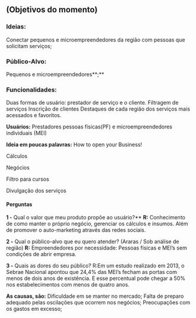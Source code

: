 ## (Objetivos do momento)

### **Ideias:**

Conectar pequenos e microempreendedores da região com pessoas que solicitam serviços;

### **Público-Alvo:** 

Pequenos e microempreendedores**;**

### **Funcionalidades:**

Duas formas de usuário: prestador de serviço e o cliente.
Filtragem de serviços
Inscrição de clientes
Destaques de cada região dos serviços mais acessados e favoritos.

**Usuários:** Prestadores pessoas físicas(PF) e microempreendedores individuais (MEI)

**Ideia em poucas palavras:** How to open your Business!

Cálculos

Negócios

Filtro para cursos

Divulgação dos serviços

#### Perguntas

**1 -** Qual o valor que meu produto propõe ao usuário?**
**R:** Conhecimento de como manter o próprio negócio, gerenciar os cálculos e insumos. Além de promover o auto-marketing através das redes sociais.

**2 -** Qual o público-alvo que eu quero atender? (Araras / Sob análise de região)
**R:** Empreendedores por necessidade: Pessoas físicas e MEI’s sem condições de abrir empresa.

**3 -** Quais as dores do seu público?
R:Em um estudo realizado em 2013, o Sebrae Nacional apontou que 24,4% das MEI’s fecham as portas com menos de dois anos de existência. E esse percentual pode chegar a 50% nos estabelecimentos com menos de quatro anos.

**As causas, são:**
Dificuldade em se manter no mercado;
Falta de preparo adequado pelas oscilações que ocorrem nos negócios;
Preocupações com os gastos em excesso;
